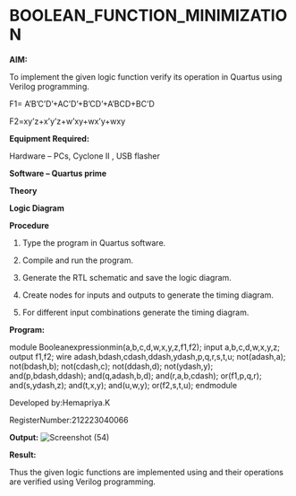 # BOOLEAN_FUNCTION_MINIMIZATION

**AIM:**

To implement the given logic function verify its operation in Quartus using Verilog programming.

F1= A’B’C’D’+AC’D’+B’CD’+A’BCD+BC’D 

F2=xy’z+x’y’z+w’xy+wx’y+wxy

**Equipment Required:**

Hardware – PCs, Cyclone II , USB flasher

**Software – Quartus prime**

**Theory**

**Logic Diagram**

**Procedure**

1.	Type the program in Quartus software.

2.	Compile and run the program.

3.	Generate the RTL schematic and save the logic diagram.

4.	Create nodes for inputs and outputs to generate the timing diagram.

5.	For different input combinations generate the timing diagram.


**Program:**

module Booleanexpressionmin(a,b,c,d,w,x,y,z,f1,f2); 
input a,b,c,d,w,x,y,z; 
output f1,f2; 
wire adash,bdash,cdash,ddash,ydash,p,q,r,s,t,u; 
not(adash,a); 
not(bdash,b); 
not(cdash,c); 
not(ddash,d); 
not(ydash,y); 
and(p,bdash,ddash); 
and(q,adash,b,d); 
and(r,a,b,cdash); 
or(f1,p,q,r); 
and(s,ydash,z); 
and(t,x,y); 
and(u,w,y); 
or(f2,s,t,u); 
endmodule


Developed by:Hemapriya.K 

RegisterNumber:212223040066


**Output:**
![Screenshot (54)](https://github.com/HemapriyaOfficial/BOOLEAN_FUNCTION_MINIMIZATION/assets/147114275/b5daa90e-6aea-483b-9aee-ad8fbbe55d9a)



**Result:**

Thus the given logic functions are implemented using and their operations are verified using Verilog programming.

